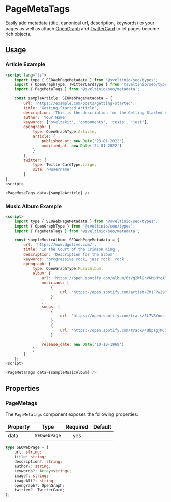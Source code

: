 # PageMetaTags

Easily add metadata (title, canonical url, description, keywords) to your pages as well as attach [OpenGraph] and [TwitterCard] to let pages become rich objects.

## Usage

### Article Example

```html
<script lang="ts">
    import type { SEOWebPageMetadata } from '@sveltinio/seo/types';
    import { OpenGraphType, TwitterCardType } from '@sveltinio/seo/types';
    import { PageMetaTags } from '@sveltinio/seo/metadata';

    const sampleArticle: SEOWebPageMetadata = {
        url: 'https://example.com/posts/getting-started',
        title: 'Getting Started Article',
        description: 'This is the description for the Getting Started Article',
        author: 'Your Name',
        keywords: ['sveltekit', 'components', 'tests', 'jest'],
        opengraph: {
            type: OpenGraphType.Article,
            article: {
                published_at: new Date('23-01-2022'),
                modified_at: new Date('24-01-2022')
            }
        },
        twitter: {
            type: TwitterCardType.Large,
            site: '@username'
        }
};
<script>

<PageMetaTags data={sampleArticle} />
```

### Music Album Example

```html
<script>
    import type { SEOWebPageMetadata } from '@sveltinio/seo/types';
    import { OpenGraphType } from '@sveltinio/seo/types';
    import { PageMetaTags } from '@sveltinio/seo/metadata';

    const sampleMusicAlbum: SEOWebPageMetadata = {
        url: 'https://www.dgmlive.com/',
        title: 'In the Court of the Crimson King',
        description: 'Description for the album',
        keywords: 'progressive rock, jazz rock, rock',
        opengraph: {
            type: OpenGraphType.MusicAlbum,
            album: {
                url: 'https://open.spotify.com/album/6tVg2Wl9hVKMpHYcAl2V2M?si=dJtzXM7ATvmLOn9NfdDnbg',
                musicians: [
                    {
                        url: 'https://open.spotify.com/artist/7M1FPw29m5FbicYzS2xdpi?si=w9MGJ88-S3O7tiG5IheXAw'
                    }
                ],
                songs: [
                    {
                        url: 'https://open.spotify.com/track/5L7VBYoosmkmiiDlzumdCe?si=aa49699b95604f8d'
                    },
                    {
                        url: 'https://open.spotify.com/track/4QbpagjMCqSECj6IimTL2n?si=65e9458fe8454eea'
                    }
                ],
                release_date: new Date('10-10-1969')
            }
        }
    };
<script>

<PageMetaTags data={sampleMusicAlbum} />
```

## Properties

### PageMetags

The `PageMetatags` component exposes the following properties:

| Property    | Type         | Required | Default |
| :---------- | :----------: | :------: | :-----: |
| data        | `SEOWebPage` | yes      |         |

```typescript
type SEOWebPage = {
    url: string;
    title: string;
    description?: string;
    author?: string;
    keywords?: Array<string>;
    image?: string;
    imageAlt?: string;
    opengraph?: OpenGraph;
    twitter?: TwitterCard;
};
```

[OpenGraph]: https://ogp.me/
[TwitterCard]: https://developer.twitter.com/en/docs/twitter-for-websites/cards/overview/abouts-cards
